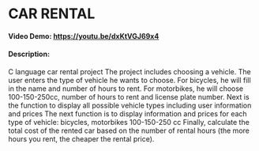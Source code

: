 # CAR RENTAL
#### Video Demo:  https://youtu.be/dxKtVGJ69x4
#### Description:
C language car rental project
The project includes choosing a vehicle. The user enters the type of vehicle he wants to choose. For bicycles, he will fill in the name and number of hours to rent. For motorbikes, he will choose 100-150-250cc, number of hours to rent and license plate number.
Next is the function to display all possible vehicle types including user information and prices
The next function is to display information and prices for each type of vehicle: bicycles, motorbikes 100-150-250 cc
Finally, calculate the total cost of the rented car based on the number of rental hours (the more hours you rent, the cheaper the rental price).